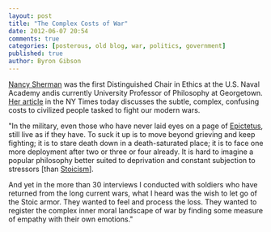```yaml
---
layout: post
title: "The Complex Costs of War"
date: 2012-06-07 20:54
comments: true
categories: [posterous, old blog, war, politics, government]
published: true
author: Byron Gibson
---
```

[Nancy Sherman][1] was the first Distinguished Chair in Ethics at the U.S. Naval Academy andis currently University Professor of Philosophy at Georgetown. [Her article][2] in the NY Times today discusses the subtle, complex, confusing costs to civilized people tasked to fight our modern wars.

"In the military, even those who have never laid eyes on a page of [Epictetus][3], still live as if they have. To suck it up is to move beyond grieving and keep fighting; it is to stare death down in a death-saturated place; it is to face one more deployment after two or three or four already. It is hard to imagine a popular philosophy better suited to deprivation and constant subjection to stressors [than [Stoicism][4]].

And yet in the more than 30 interviews I conducted with soldiers who have returned from the long current wars, what I heard was the wish to let go of the Stoic armor. They wanted to feel and process the loss. They wanted to register the complex inner moral landscape of war by finding some measure of empathy with their own emotions."

[1]:    http://nancysherman.com/
[2]:    http://opinionator.blogs.nytimes.com/2010/05/30/a-crack-in-the-stoic-armor/?src=me&amp;ref=homepage"
[3]:    http://en.wikipedia.org/wiki/Epictetus
[4]:    http://en.wikipedia.org/wiki/Stoicism
